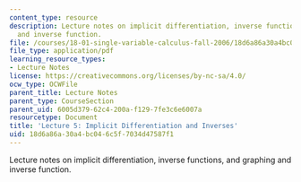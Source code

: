 ```yaml
---
content_type: resource
description: Lecture notes on implicit differentiation, inverse functions, and graphing
  and inverse function.
file: /courses/18-01-single-variable-calculus-fall-2006/18d6a86a30a4bc046c5f7034d47587f1_lec5.pdf
file_type: application/pdf
learning_resource_types:
- Lecture Notes
license: https://creativecommons.org/licenses/by-nc-sa/4.0/
ocw_type: OCWFile
parent_title: Lecture Notes
parent_type: CourseSection
parent_uid: 6005d379-62c4-200a-f129-7fe3c6e6007a
resourcetype: Document
title: 'Lecture 5: Implicit Differentiation and Inverses'
uid: 18d6a86a-30a4-bc04-6c5f-7034d47587f1
---
```

Lecture notes on implicit differentiation, inverse functions, and graphing and inverse function.